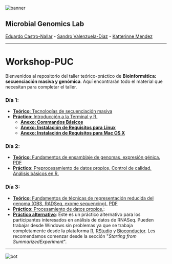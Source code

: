 ![banner](https://github.com/microgenomics/Workshop-PUC/blob/master/images/logocbibhorizontal.png?raw=true)

## Microbial Genomics Lab

[Eduardo Castro-Nallar](https://github.com/ecastron) - [Sandro Valenzuela-Diaz](https://github.com/Sanrrone) - [Katterinne Mendez](https://github.com/Katterinne)

---

# Workshop-PUC

Bienvenidos al repositorio del taller teórico-práctico de **Bioinformática: secuenciación masiva y genómica**. Aquí encontrarán todo el material que necesitan para completar el taller.


### Día 1: 

+ [**Teórico**: Tecnologías de secuenciación masiva](https://www.dropbox.com/s/w8f1y69ppadcdfp/d%C3%ADa01.key?dl=1)
+ [**Práctico**: Introducción a la Terminal y R.](https://github.com/microgenomics/Workshop-PUC/blob/master/dia1/Dia1_introduccion.md)
	+ **[Anexo: Commandos Básicos](https://github.com/microgenomics/Workshop-PUC/blob/master/dia1/GuiaComandosBasicosTerminal.md)**
	+ **[Anexo: Instalación de Requisitos para Linux](https://github.com/microgenomics/Workshop-PUC/blob/master/dia1/Guide_InstallPrograms_Linux.md)**
	+ **[Anexo: Instalación de Requisitos para Mac OS X](https://github.com/microgenomics/Workshop-PUC/blob/master/dia1/Guide_InstallPrograms_Mac.md)**
 
### Día 2:

+ [**Teórico**: Fundamentos de ensamblaje de genomas, expresión génica.](https://www.dropbox.com/s/czbxy0evk92t7w8/d%C3%ADa02.key?dl=1) [PDF](https://www.dropbox.com/s/wkwplr47m8tc8co/d%C3%ADa02.pdf?dl=1)
+ [**Práctico**: Preprocesamiento de datos propios, Control de calidad. Análisis básicos en R.
](https://github.com/microgenomics/Workshop-PUC/blob/master/dia2/Dia2_Assembly.md)

### Día 3:

+ [**Teórico**: Fundamentos de técnicas de representación reducida del genoma (GBS, RADSeq, exome sequencing).](https://www.dropbox.com/s/pe4ekfohge81aed/d%C3%ADa03.key?dl=1) [PDF](https://www.dropbox.com/s/kg2lx02ad5zbsv6/d%C3%ADa03.pdf?dl=1)
+ [**Práctico**: Procesamiento de datos propios.](https://github.com/microgenomics/Workshop-PUC/blob/master/dia3/Dia3_RAD-seq.md): 
+ [**Práctico alternativo**](https://f1000research.com/articles/4-1070/v2): Este es un práctico alternativo para los participantes interesados en análisis de datos de RNASeq. Pueden trabajar desde Windows sin problemas ya que se trabaja completamente desde la plataforma [R](https://www.r-project.org), [RStudio](https://www.rstudio.com) y [Bioconductor](https://www.bioconductor.org). Les recomendamos comenzar desde la sección "*Starting from SummarizedExperiment*".  

---

![bot](https://github.com/microgenomics/Workshop-PUC/blob/master/images/huincha.jpg?raw=true)

